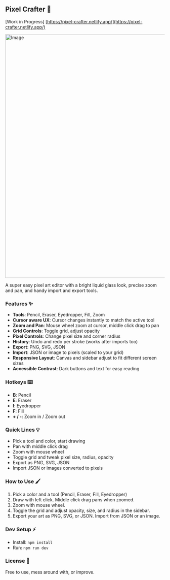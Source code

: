 ## Pixel Crafter 🎨

[Work in Progress] [https://pixel-crafter.netlify.app/](https://pixel-crafter.netlify.app/)

<img width="1360" height="768" alt="Image" src="https://github.com/user-attachments/assets/3de94839-fa61-4494-a46a-3c1028ca1b08" />

A super easy pixel art editor with a bright liquid glass look, precise zoom and pan, and handy import and export tools.

### Features ✨

* **Tools**: Pencil, Eraser, Eyedropper, Fill, Zoom
* **Cursor aware UX**: Cursor changes instantly to match the active tool
* **Zoom and Pan**: Mouse wheel zoom at cursor, middle click drag to pan
* **Grid Controls**: Toggle grid, adjust opacity
* **Pixel Controls**: Change pixel size and corner radius
* **History**: Undo and redo per stroke (works after imports too)
* **Export**: PNG, SVG, JSON
* **Import**: JSON or image to pixels (scaled to your grid)
* **Responsive Layout**: Canvas and sidebar adjust to fit different screen sizes
* **Accessible Contrast**: Dark buttons and text for easy reading

### Hotkeys ⌨️

* **B**: Pencil
* **E**: Eraser
* **I**: Eyedropper
* **F**: Fill
* **+ / -**: Zoom in / Zoom out

### Quick Lines 💡

* Pick a tool and color, start drawing
* Pan with middle click drag
* Zoom with mouse wheel
* Toggle grid and tweak pixel size, radius, opacity
* Export as PNG, SVG, JSON
* Import JSON or images converted to pixels

### How to Use 🖌️

1. Pick a color and a tool (Pencil, Eraser, Fill, Eyedropper)
2. Draw with left click. Middle click drag pans when zoomed.
3. Zoom with mouse wheel.
4. Toggle the grid and adjust opacity, size, and radius in the sidebar.
5. Export your art as PNG, SVG, or JSON. Import from JSON or an image.

### Dev Setup ⚡

* Install: `npm install`
* Run: `npm run dev`

### License 📄

Free to use, mess around with, or improve.
